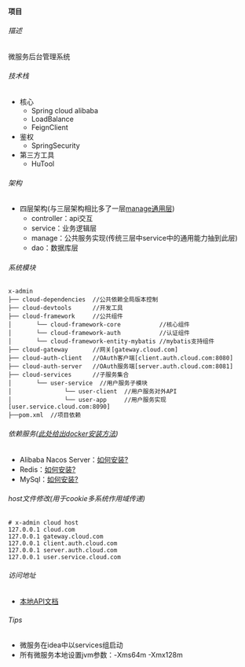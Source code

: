 #### 项目

###### 描述

微服务后台管理系统

###### 技术栈

- 核心
    - Spring cloud alibaba
    - LoadBalance
    - FeignClient
- 鉴权
    - SpringSecurity
- 第三方工具
    - HuTool

###### 架构

- 四层架构(与三层架构相比多了一层[manage通用层](https://blog.csdn.net/qq_40542534/article/details/112467861))
    - controller：api交互
    - service：业务逻辑层
    - manage：公共服务实现(传统三层中service中的通用能力抽到此层)
    - dao：数据库层

###### 系统模块

```
x-admin   
├── cloud-dependencies  //公共依赖全局版本控制
├── cloud-devtools      //开发工具
├── cloud-framework     //公共组件
│       └── cloud-framework-core           //核心组件
│       └── cloud-framework-auth           //认证组件
│       └── cloud-framework-entity-mybatis //mybatis支持组件
├── cloud-gateway       //网关[gateway.cloud.com]
├── cloud-auth-client   //OAuth客户端[client.auth.cloud.com:8080]
├── cloud-auth-server   //OAuth服务端[server.auth.cloud.com:8081]
├── cloud-services      //子服务集合
│       └── user-service  //用户服务子模块
│               └── user-client  //用户服务对外API
│               └── user-app     //用户服务实现[user.service.cloud.com:8090]
├──pom.xml  //项目依赖
```

###### 依赖服务([此处给出docker安装方法](https://github.com/cuukenn/docker-scripts))

- Alibaba Nacos Server：[如何安装?](https://github.com/cuukenn/docker-scripts/nacos)
- Redis：[如何安装?](https://github.com/cuukenn/docker-scripts/redis)
- MySql：[如何安装?](https://github.com/cuukenn/docker-scripts/mysql)

###### host文件修改(用于cookie多系统作用域传递)

```
# x-admin cloud host
127.0.0.1 cloud.com
127.0.0.1 gateway.cloud.com
127.0.0.1 client.auth.cloud.com
127.0.0.1 server.auth.cloud.com
127.0.0.1 user.service.cloud.com
```

###### 访问地址

- [本地API文档](http://gateway.cloud.com/webjars/swagger-ui/index.html)

###### Tips

- 微服务在idea中以services组启动
- 所有微服务本地设置jvm参数：-Xms64m -Xmx128m